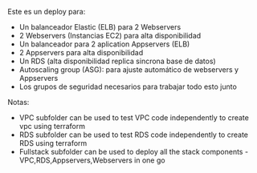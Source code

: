 Este es un deploy para:
- Un balanceador Elastic (ELB) para 2 Webservers
- 2 Webservers (Instancias EC2) para alta disponibilidad
- Un balanceador para 2 aplication Appservers (ELB)
- 2 Appservers para alta disponibilidad
- Un RDS (alta disponibilidad replica sincrona base de datos)
- Autoscaling group (ASG): para ajuste automático de webservers y Appservers
- Los grupos de seguridad necesarios para trabajar todo esto junto


Notas:
- VPC subfolder can be used to test VPC code independently to create vpc using terraform
- RDS subfolder can be used to test RDS code independently to create RDS using terraform
- Fullstack subfolder can be used to deploy all the stack components - VPC,RDS,Appservers,Webservers in one go
